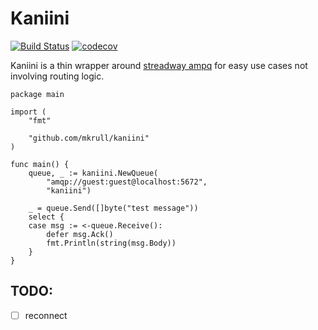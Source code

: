 # Kaniini

[![Build Status](https://travis-ci.org/mkrull/kaniini.svg?branch=master)](https://travis-ci.org/mkrull/kaniini)
[![codecov](https://codecov.io/gh/mkrull/kaniini/branch/master/graph/badge.svg)](https://codecov.io/gh/mkrull/kaniini)

Kaniini is a thin wrapper around [streadway ampq](github.com/streadway/amqp) for
easy use cases not involving routing logic.

    package main

    import (
        "fmt"

        "github.com/mkrull/kaniini"
    )

    func main() {
        queue, _ := kaniini.NewQueue(
            "amqp://guest:guest@localhost:5672",
            "kaniini")

        _ = queue.Send([]byte("test message"))
        select {
        case msg := <-queue.Receive():
            defer msg.Ack()
            fmt.Println(string(msg.Body))
        }
    }

## TODO:

- [ ] reconnect
